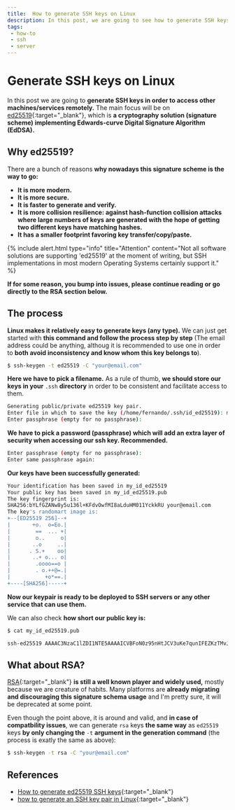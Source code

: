 ```yaml
---
title:  How to generate SSH keys on Linux
description: In this post, we are going to see how to generate SSH keys on Linux. 
tags: 
 - how-to
 - ssh
 - server
---
```


# Generate SSH keys on Linux

In this post we are going to **generate SSH keys in order to access other machines/services remotely.** The main focus will be on [ed25519](https://www.cryptopp.com/wiki/Ed25519){:target="_blank"}, which is **a cryptography solution (signature scheme) implementing Edwards-curve Digital Signature Algorithm (EdDSA).**

## Why ed25519?

There are a bunch of reasons **why nowadays this signature scheme is the way to go:**

 - **It is more modern.**
 - **It is more secure.**
 - **It is faster to generate and verify.**
 - **It is more collision resilience: against hash-function collision attacks where large numbers of keys are generated with the hope of getting two different keys have matching hashes.**
 - **It has a smaller footprint favoring key transfer/copy/paste.**

{% include alert.html type="info" title="Attention" content="Not all software solutions are supporting 'ed25519' at the moment of writing, but SSH implementations in most modern Operating Systems certainly support it." %}

**If for some reason, you bump into issues, please continue reading or go directly to the RSA section below.**

## The process

**Linux makes it relatively easy to generate keys (any type).** We can just get started with **this command and follow the process step by step** (The email address could be anything, althoug it is recommended to use one in order to **both avoid inconsistency and know whom this key belongs to**). 

```bash
$ ssh-keygen -t ed25519 -C "your@email.com"
```

**Here we have to pick a filename.** As a rule of thumb, **we should store our keys in your** `.ssh` **directory** in order to be consistent and facilitate access to them.

```bash
Generating public/private ed25519 key pair.
Enter file in which to save the key (/home/fernando/.ssh/id_ed25519): my_id_ed25519
Enter passphrase (empty for no passphrase): 
```

**We have to pick a password (passphrase) which will add an extra layer of security when accessing our ssh key. Recommended.**  

```bash
Enter passphrase (empty for no passphrase): 
Enter same passphrase again: 
```

**Our keys have been successfully generated:**

```bash
Your identification has been saved in my_id_ed25519
Your public key has been saved in my_id_ed25519.pub
The key fingerprint is:
SHA256:bYLfGZANw8y5u136l+KFdvOwfMI8aLduHM011YckkRU your@email.com
The key's randomart image is:
+--[ED25519 256]--+
|       +o.  o=Eo.|
|        ==  ... +|
|        o..     o|
|       ..o     ..|
|      . S.+    oo|
|       ..+ o... o|
|        .oooo==o |
|        . o.++@=.|
|           +o*==.|
+----[SHA256]-----+
```

**Now our keypair is ready to be deployed to SSH servers or any other service that can use them.**

We can also check **how short our public key is:**

```bash 
$ cat my_id_ed25519.pub
```

```bash
ssh-ed25519 AAAAC3NzaC1lZDI1NTE5AAAAICVBFoN0z95nHtJCV3uKe7qunIFEZKzTMvJEvpNK+Y5P your@email.com
```

## What about RSA?

[RSA](https://www.cryptopp.com/wiki/RSA_Cryptography){:target="_blank"} **is still a well known player and widely used,** mostly because we are creature of habits. Many platforms are **already migrating and discouraging this signature schema usage** and I'm pretty sure, it will be deprecated at some point. 

Even though the point above, it is around and valid, and **in case of compatbility issues**, we can generate `rsa` keys **the same way** as `ed25519` keys **by only changing the** `-t` **argument in the generation command** (the process is exatly the same as above):

```bash
$ ssh-keygen -t rsa -C "your@email.com"
```

## References

 - [How to generate ed25519 SSH keys](https://www.unixtutorial.org/how-to-generate-ed25519-ssh-key/){:target="_blank"}
 - [how to generate an SSH key pair in Linux](https://www.siteground.com/kb/generate_ssh_key_in_linux/){:target="_blank"}
